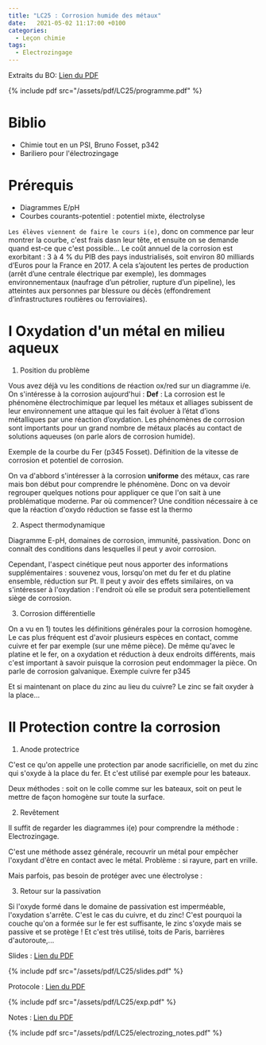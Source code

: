 ```yaml
---
title: "LC25 : Corrosion humide des métaux"
date:   2021-05-02 11:17:00 +0100
categories:
  - Leçon chimie
tags:
  - Electrozingage
---
```

Extraits du BO:
[Lien du PDF](/assets/pdf/LC25/programme.pdf)

{% include pdf src="/assets/pdf/LC25/programme.pdf" %}

# Biblio 
- Chimie tout en un PSI, Bruno Fosset, p342
- Bariliero pour l'électrozingage

# Prérequis
- Diagrammes E/pH
- Courbes courants-potentiel : potentiel mixte, électrolyse

`Les élèves viennent de faire le cours i(e)`, donc on commence par leur montrer la courbe, c'est frais dasn leur tête, et ensuite on se demande quand est-ce que c'est possible...
Le coût annuel de la corrosion est exorbitant : 3 à 4 % du PIB des pays industrialisés, soit environ 80 milliards d’Euros pour la France en 2017. A cela s’ajoutent les pertes de production (arrêt d’une centrale électrique par exemple), les dommages environnementaux (naufrage d’un pétrolier, rupture d’un pipeline), les atteintes aux personnes par blessure ou décès (effondrement d’infrastructures routières ou ferroviaires).

# I Oxydation d'un métal en milieu aqueux
1) Position du problème

Vous avez déjà vu les conditions de réaction ox/red sur un diagramme i/e. On s'intéresse à la corrosion aujourd'hui : 
**Def** : La corrosion est le phénomène électrochimique par lequel les métaux et alliages subissent
de leur environnement une attaque qui les fait évoluer à l’état d’ions métalliques par une
réaction d’oxydation. Les phénomènes de corrosion sont importants pour un grand nombre
de métaux placés au contact de solutions aqueuses (on parle alors de corrosion humide).

Exemple de la courbe du Fer (p345 Fosset). Définition de la vitesse de corrosion et potentiel de corrosion.

On va d'abbord s'intéresser à la corrosion **uniforme** des métaux, cas rare mais bon début pour comprendre le phénomène.
Donc on va devoir regrouper quelques notions pour appliquer ce que l'on sait à une problématique moderne. Par où commencer? Une condition nécessaire à ce que la réaction d'oxydo réduction se fasse est la thermo

2) Aspect thermodynamique

Diagramme E-pH, domaines de corrosion, immunité, passivation. Donc on connaît des conditions dans lesquelles il peut y avoir corrosion. 

Cependant, l'aspect cinétique peut nous apporter des informations supplémentaires : souvenez vous, lorsqu'on met du fer et du platine ensemble, réduction sur Pt. Il peut y avoir des effets similaires, on va s'intéresser à l'oxydation : l'endroit où elle se produit sera potentiellement siège de corrosion.

3) Corrosion différentielle

On a vu en 1) toutes les définitions générales pour la corrosion homogène. Le cas plus fréquent est d'avoir plusieurs espèces en contact, comme cuivre et fer par exemple (sur une même pièce). De même qu'avec le platine et le fer, on a oxydation et réduction à deux endroits différents, mais c'est important à savoir puisque la corrosion peut endommager la pièce. On parle de corrosion galvanique. Exemple cuivre fer p345

Et si maintenant on place du zinc au lieu du cuivre? Le zinc se fait oxyder à la place...

# II Protection contre la corrosion
1) Anode protectrice

C'est ce qu'on appelle une protection par anode sacrificielle, on met du zinc qui s'oxyde à la place du fer. Et c'est utilisé par exemple pour les bateaux. 

Deux méthodes : soit on le colle comme sur les bateaux, soit on peut le mettre de façon homogène sur toute la surface.

2) Revêtement

Il suffit de regarder les diagrammes i(e) pour comprendre la méthode : Electrozingage.

C'est une méthode assez générale, recouvrir un métal pour empêcher l'oxydant d'être en contact avec le métal. Problème : si rayure, part en vrille.

Mais parfois, pas besoin de protéger avec une électrolyse : 

3) Retour sur la passivation

Si l'oxyde formé dans le domaine de passivation est imperméable, l'oxydation s'arrête. C'est le cas du cuivre, et du zinc! C'est pourquoi la couche qu'on a formée sur le fer est suffisante, le zinc s'oxyde mais se passive et se protège ! Et c'est très utilisé, toits de Paris, barrières d'autoroute,...


Slides : [Lien du PDF](/assets/pdf/LC25/slides.pdf)

{% include pdf src="/assets/pdf/LC25/slides.pdf" %}

Protocole : [Lien du PDF](/assets/pdf/LC25/exp.pdf)

{% include pdf src="/assets/pdf/LC25/exp.pdf" %}

Notes : [Lien du PDF](/assets/pdf/LC25/electrozing_notes.pdf)

{% include pdf src="/assets/pdf/LC25/electrozing_notes.pdf" %}

